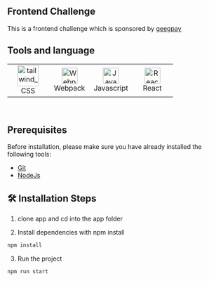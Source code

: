 ## Frontend Challenge

This is a frontend challenge which is sponsored by [geegpay](geegpay.africa)

## Tools and language

<table>
	 <tbody>
  <tr> 
   
   <td align="Center" width="25%">
        <a href="https://developer.mozilla.org/en-US/docs/Web/CSS" target="_blank" rel="noreferrer"><img width="48" height="48" src="https://img.icons8.com/fluency/48/tailwind_css.png" alt="tailwind_css"/></a>
	<br>CSS
    </td> 
 <td align="Center" width="25%"> 
    <a href="https://webpack.js.org/" target="_blank" rel="noreferrer"><img src="https://img.icons8.com/color/48/000000/webpack.png" width="36" height="36" alt="Webpack" /></a>
    <br>Webpack
    </td>  
  <td align="Center" width="25%">
	  <a href="https://developer.mozilla.org/en-US/docs/Web/JavaScript" target="_blank" rel="noreferrer"><img src="https://img.icons8.com/color/48/000000/javascript--v1.png" width="36" height="36" alt="Javascript" /></a>
	<br>Javascript
    </td>   
      <td align="Center" width="25%">
	  <a href="https://reactjs.org/" target="_blank" rel="noreferrer"><img src="https://img.icons8.com/color/48/000000/react-native.png" width="36" height="36" alt="React" /></a>
	<br>React
    </td>  
	  </tr>
</tbody>
  </table>
	
<br>

## Prerequisites

Before installation, please make sure you have already installed the following tools:

- [Git](https://git-scm.com/downloads)
- [NodeJs](https://nodejs.org/en/download/)

## 🛠️ Installation Steps

1. clone app and cd into the app folder

2. Install dependencies with npm install

```bash
npm install
```

3. Run the project

```bash
npm run start
```
